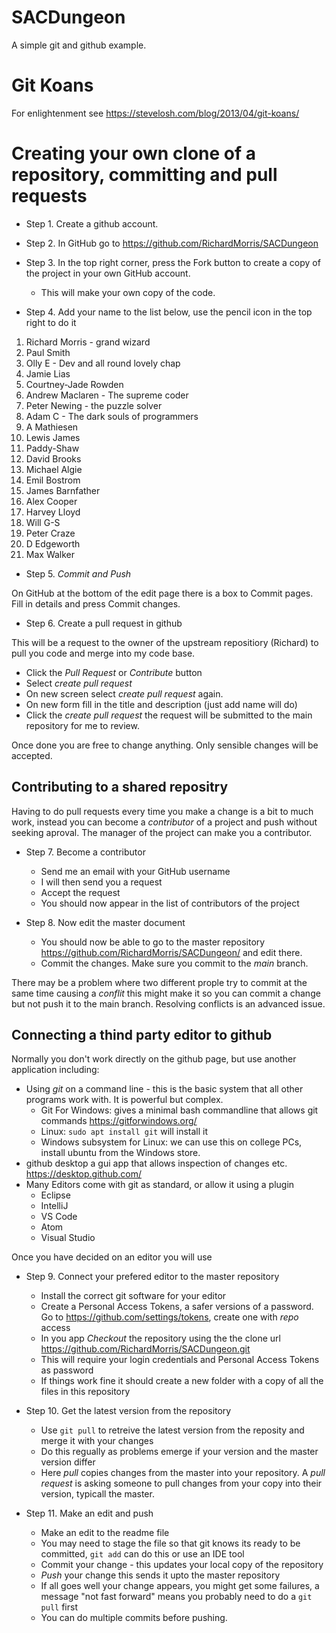 # SACDungeon

A simple git and github example.

# Git Koans

For enlightenment see https://stevelosh.com/blog/2013/04/git-koans/

# Creating your own clone of a repository, committing and pull requests

* Step 1. Create a github account.
 
* Step 2. In GitHub go to 
https://github.com/RichardMorris/SACDungeon

* Step 3. In the top right corner, press the Fork button to create a copy of the project in your own GitHub account.

  * This will make your own copy of the code.

* Step 4. Add your name to the list below, use the pencil icon in the top right to do it

1. Richard Morris - grand wizard
2. Paul Smith
3. Olly E - Dev and all round lovely chap
4. Jamie Lias
5. Courtney-Jade Rowden
6. Andrew Maclaren - The supreme coder
7. Peter Newing - the puzzle solver
8. Adam C - The dark souls of programmers
9. A Mathiesen
10. Lewis James
11. Paddy-Shaw
12. David Brooks
13. Michael Algie
14. Emil Bostrom
15. James Barnfather
16. Alex Cooper
17. Harvey Lloyd
18. Will G-S
19. Peter Craze
20. D Edgeworth
21. Max Walker

* Step 5. *Commit and Push* 

On GitHub at the bottom of the edit page there is a box to Commit pages. Fill in details and press Commit changes.

* Step 6. Create a pull request in github

This will be a request to the owner of the upstream repositiory (Richard) to pull you code and merge into my code base.

  * Click the *Pull Request* or *Contribute* button
  * Select *create pull request*
  * On new screen select *create pull request* again.
  * On new form fill in the title and description (just add name will do)
  * Click the *create pull request* the request will be submitted to the main repository for me to review.

Once done you are free to change anything. Only sensible changes will be accepted.

## Contributing to a shared repositry

Having to do pull requests every time you make a change is a bit to much work, instead you can become a *contributor* of a project
and push without seeking aproval. The manager of the project can make you a contributor.

* Step 7. Become a contributor
  * Send me an email with your GitHub username
  * I will then send you a request 
  * Accept the request 
  * You should now appear in the list of contributors of the project

* Step 8. Now edit the master document
  *  You should now be able to go to the master repository https://github.com/RichardMorris/SACDungeon/ and edit there.
  *  Commit the changes. Make sure you commit to the *main* branch.

There may be a problem where two different prople try to commit at the same time causing a *conflit* 
this might make it so you can commit a change but not push it to the main branch. Resolving conflicts is an advanced issue.

## Connecting a thind party editor to github

Normally you don't work directly on the github page, but use another application including:
 
* Using *git*  on a command line - this is the basic system that all other programs work with. It is powerful but complex. 
  * Git For Windows: gives a minimal bash commandline that allows git commands https://gitforwindows.org/
  * Linux: `sudo apt install git` will install it
  * Windows subsystem for Linux: we can use this on college PCs, install ubuntu from the Windows store.  
* github desktop a gui app that allows inspection of changes etc. https://desktop.github.com/
* Many Editors come with git as standard, or allow it using a plugin 
  * Eclipse
  * IntelliJ
  * VS Code
  * Atom
  * Visual Studio

Once you have decided on an editor you will use 

* Step 9. Connect your prefered editor to the master repository
  * Install the correct git software for your editor
  * Create a  Personal Access Tokens, a safer versions of a password. Go to https://github.com/settings/tokens, create one with *repo* access 
  * In you app *Checkout* the repository using the the clone url https://github.com/RichardMorris/SACDungeon.git
  * This will require your login credentials and Personal Access Tokens as password
  * If things work fine it should create a new folder with a copy of all the files in this repository

* Step 10. Get the latest version from the repository
  * Use `git pull` to retreive the latest version from the reposity and merge it with your changes
  * Do this regually as problems emerge if your version and the master version differ
  * Here *pull* copies changes from the master into your repository. A *pull request* is asking someone to pull changes from your copy into their version, typicall the master.
 
 * Step 11. Make an edit and push
   * Make an edit to the readme file
   * You may need to stage the file so that git knows its ready to be committed, `git add` can do this or use an IDE tool
   * Commit your change - this updates your local copy of the repository
   * *Push* your change this sends it upto the master repository
   * If all goes well your change appears, you might get some failures, a message "not fast forward" means you probably need to do a `git pull` first
   * You can do multiple commits before pushing.
 
   





